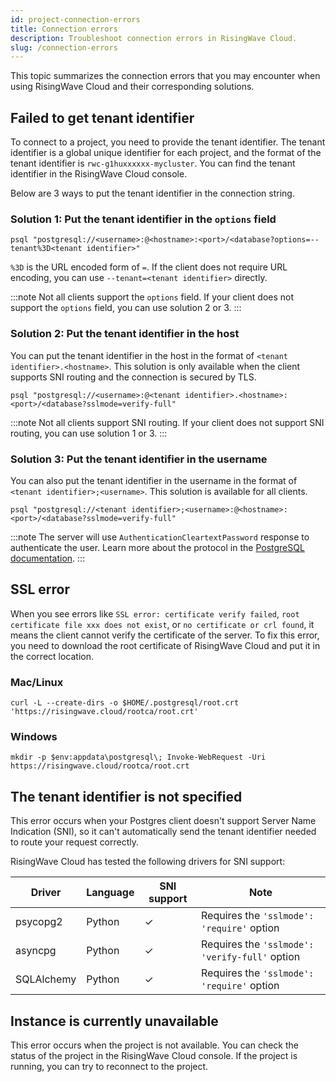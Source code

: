 ```yaml
---
id: project-connection-errors
title: Connection errors
description: Troubleshoot connection errors in RisingWave Cloud.
slug: /connection-errors
---
```

This topic summarizes the connection errors that you may encounter when using RisingWave Cloud and their corresponding solutions.

## Failed to get tenant identifier

To connect to a project, you need to provide the tenant identifier. The tenant identifier is a global unique identifier for each project, and the format of the tenant identifier is `rwc-g1huxxxxxx-mycluster`. You can find the tenant identifier in the RisingWave Cloud console.

Below are 3 ways to put the tenant identifier in the connection string.

### Solution 1: Put the tenant identifier in the `options` field

```shell
psql "postgresql://<username>:@<hostname>:<port>/<database?options=--tenant%3D<tenant identifier>"
```

`%3D` is the URL encoded form of `=`. If the client does not require URL encoding, you can use `--tenant=<tenant identifier>` directly.

:::note
Not all clients support the `options` field. If your client does not support the `options` field, you can use solution 2 or 3.
:::

### Solution 2: Put the tenant identifier in the host

You can put the tenant identifier in the host in the format of `<tenant identifier>.<hostname>`.
This solution is only available when the client supports SNI routing and the connection is secured by TLS. 

```shell
psql "postgresql://<username>:@<tenant identifier>.<hostname>:<port>/<database?sslmode=verify-full"
```

:::note
Not all clients support SNI routing. If your client does not support SNI routing, you can use solution 1 or 3.
:::

### Solution 3: Put the tenant identifier in the username

You can also put the tenant identifier in the username in the format of `<tenant identifier>;<username>`. This solution is available for all clients. 

```shell
psql "postgresql://<tenant identifier>;<username>:@<hostname>:<port>/<database?sslmode=verify-full"
```

:::note
The server will use `AuthenticationCleartextPassword` response to authenticate the user. Learn more about the protocol in the [PostgreSQL documentation](https://www.postgresql.org/docs/current/protocol-flow.html).
:::

## SSL error

When you see errors like `SSL error: certificate verify failed`, `root certificate file xxx does not exist`, or `no certificate or crl found`, it means the client cannot verify the certificate of the server. To fix this error, you need to download the root certificate of RisingWave Cloud and put it in the correct location.

### Mac/Linux

```shell
curl -L --create-dirs -o $HOME/.postgresql/root.crt 'https://risingwave.cloud/rootca/root.crt'
```

### Windows

```shell
mkdir -p $env:appdata\postgresql\; Invoke-WebRequest -Uri https://risingwave.cloud/rootca/root.crt
```

## The tenant identifier is not specified

This error occurs when your Postgres client doesn't support Server Name Indication (SNI), so it can't automatically send the tenant identifier needed to route your request correctly.

RisingWave Cloud has tested the following drivers for SNI support:

| Driver               | Language | SNI support | Note                                      |
|----------------------|----------|-------------|--------------------------------------------|
| psycopg2                |   Python     | ✓            |    Requires the `'sslmode': 'require'` option                                        |
| asyncpg             | Python   | ✓           | Requires the `'sslmode': 'verify-full'` option |
| SQLAlchemy    | Python       | ✓           | Requires the `'sslmode': 'require'` option |

## Instance is currently unavailable

This error occurs when the project is not available. You can check the status of the project in the RisingWave Cloud console. If the project is running, you can try to reconnect to the project.
